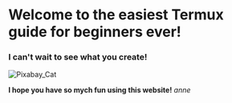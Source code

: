 # Welcome to the easiest Termux guide for beginners ever!
### I can't wait to see what you create!

![Pixabay_Cat](pixabay_Free-Photos.jpg)

**I hope you have so mych fun using this website!**
*anne*